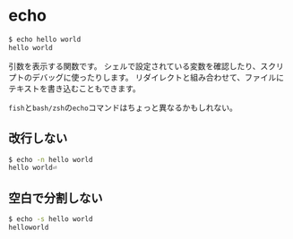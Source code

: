 # echo

```bash
$ echo hello world
hello world
```

引数を表示する関数です。
シェルで設定されている変数を確認したり、スクリプトのデバッグに使ったりします。
リダイレクトと組み合わせて、ファイルにテキストを書き込むこともできます。

``fish``と``bash/zsh``の``echo``コマンドはちょっと異なるかもしれない。

## 改行しない

```bash
$ echo -n hello world
hello world⏎
```

## 空白で分割しない

```bash
$ echo -s hello world
helloworld
```
